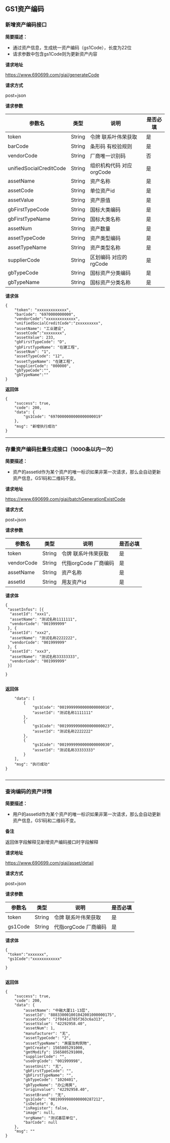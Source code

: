 ## GS1资产编码
### 新增资产编码接口

**简要描述：**

+ 通过资产信息，生成统一资产编码（gs1Code），长度为22位
+ 请求参数中包含gs1Code则为更新资产内容

**请求地址**

https://www.690699.com/giai/generateCode

**请求方式**

post+json

**请求参数**

|参数名    |类型     |说明               |是否必填  |
|-----    |-----    |-------            |------   |
|token    |String   |令牌 联系叶伟荣获取  |是       |
|barCode|String|条形码 有校验规则|是|
|vendorCode|String|厂商唯一识别码|否|
|unifiedSocialCreditCode|String|组织机构代码 对应orgCode|是|
|assetName|String|资产名称|是|
|assetCode|String|单位资产id|是|
|assetValue|String|资产原值|是|
|gbFirstTypeCode|String|国标大类编码|是|
|gbFirstTypeName|String|国标大类名称|是|
|assetNum|String|资产数量|是|
|assetTypeCode|String|资产类型编码|是|
|assetTypeName|String|资产类型名称|是|
|supplierCode|String|区划编码 对应的rgCode|是|
|gbTypeCode|String|国标资产分类编码|是|
|gbTypeName|String|国标资产分类名称|是|


**请求体**
```
{
	"token": "xxxxxxxxxxxxx",
    "barCode": "6970000000000",
    "vendorCode":"xxxxxxxxxxxxx",
    "unifiedSocialCreditCode":"zxxxxxxxxx",
	"assetName": "工业建设",	
    "assetCode”:"xxxxxxxx",
    "assetValue": 233,
	"gbFirstTypeCode": "D",
	"gbFirstTypeName": "在建工程",
    "assetNum": "1",
	"assetTypeCode": "12",
	"assetTypeName": "在建工程",	
	"supplierCode": "000000",
    "gbTypeCode":"",
    "gbTypeName":""
}

```


**返回体**
```
{
    "success": true,
    "code": 200,
    "data": {
        "gs1Code": "6970000000000000000019"
    },
    "msg": "新增执行成功"
}

```
---
### 存量资产编码批量生成接口（1000条以内一次）

**简要描述：**

+ 资产的assetId作为某个资产的唯一标识如果非第一次请求，那么会自动更新资产信息，GS1码和二维码不变。

**请求地址**

https://www.690699.com/giai/batchGenerationExistCode

**请求方式**

post+json

**请求参数**

|参数名|类型|说明|是否必填|
|-----  |-----|-------|------|
|token |String   |令牌 联系叶伟荣获取 |是|
|vendorCode|String|代指orgCode 厂商编码 |是|
|assetName|String|资产名称|是|
|assetId|String|用友资产id|是|



**请求体**
```
{
 "assetInfos": [{
  "assetId": "xxx1",
  "assetName": "测试名称1111111",
  "vendorCode": "001999999"
 }, {
  "assetId": "xxx2",
  "assetName": "测试名称2222222",
  "vendorCode": "001999999"
 }, {
  "assetId": "xxx3",
  "assetName": "测试名称33333333",
  "vendorCode": "001999999"
 }]
 
}


```


**返回体**
```
    "data": [
        {
            "gs1Code": "0019999990000000000016",
            "assetId": "测试名称1111111"
        },
        {
            "gs1Code": "0019999990000000000023",
            "assetId": "测试名称2222222"
        },
        {
            "gs1Code": "0019999990000000000030",
            "assetId": "测试名称33333333"
        }
    ],
    "msg": "执行成功"
}


```

---
### 查询编码的资产详情

**简要描述：**

+ 用户的assetId作为某个资产的唯一标识如果非第一次请求，那么会自动更新资产信息，GS1码和二维码不变。

**备注**

返回体字段解释见新增资产编码接口时字段解释

**请求地址**

https://www.690699.com/giai/asset/detail

**请求方式**

post+json

**请求参数**

|参数名  |类型  |说明                |是否必填|
|-----  |----- |-------             |------ |
|token  |String|令牌 联系叶伟荣获取   |是|
|gs1Code|String|代指orgCode 厂商编码 |是|




**请求体**
```
{
 "token":"xxxxxxx",
 "gs1Code":"xxxxxxxxxxxx"
 
}


```


**返回体**
```
{
    "success": true,
    "code": 200,
    "data": {
        "assetName": "中融大厦11-13层",
        "assetId": "888330001001042001000000175",
        "assetCode": "2f0d41d785f363c6a313",
        "assetValue": "42292958.40",
        "assetNum": 1,
        "manufacturer": "无",
        "assetTypeCode": "2",
        "assetTypeName": "房屋及构筑物",
        "gmtCreate": 1565805291000,
        "gmtModify": 1565805291000,
        "supplierCode": "",
        "useOrgCode": "001999998",
        "assetUnit": "无",
        "gbFirstTypeCode": "",
        "gbFirstTypeName": "",
        "gbTypeCode": "1020401",
        "gbTypeName": "办公用房",
        "originvalue": "42292958.40",
        "assetBrand": "无",
        "gs1Code": "0019999980000000287212",
        "isDelete": 0,
        "isRegister": false,
        "image": null,
        "orgName": "测试基层单位",
        "barCode": null
    },
    "msg": ""
}
```



